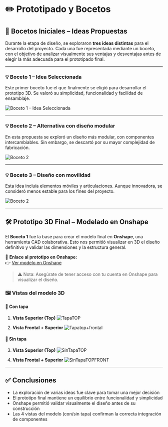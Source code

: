 # ✏️ Prototipado y Bocetos

## 🧩 Bocetos Iniciales – Ideas Propuestas

Durante la etapa de diseño, se exploraron **tres ideas distintas** para el desarrollo del proyecto. Cada una fue representada mediante un boceto, con el objetivo de analizar visualmente sus ventajas y desventajas antes de elegir la más adecuada para el prototipado final.

---

### 💡 Boceto 1 – Idea Seleccionada

Este primer boceto fue el que finalmente se eligió para desarrollar el prototipo 3D. Se valoró su simplicidad, funcionalidad y facilidad de ensamblaje.

![Boceto 1 – Idea Seleccionada](../imagenes/readme_3D_y_BOCETOS/BOCETO1AC.jpg)

---

### 💡 Boceto 2 – Alternativa con diseño modular

En esta propuesta se exploró un diseño más modular, con componentes intercambiables. Sin embargo, se descartó por su mayor complejidad de fabricación.

![Boceto 2 ](../imagenes/readme_3D_y_BOCETOS/BOCETO2AC.jpg)

---

### 💡 Boceto 3 – Diseño con movilidad

Esta idea incluía elementos móviles y articulaciones. Aunque innovadora, se consideró menos estable para los fines del proyecto.

![Boceto 2 ](../imagenes/readme_3D_y_BOCETOS/BOCETO3AC.jpg)

---

## 🛠️ Prototipo 3D Final – Modelado en Onshape

El **Boceto 1** fue la base para crear el modelo final en **Onshape**, una herramienta CAD colaborativa. Esto nos permitió visualizar en 3D el diseño definitivo y validar las dimensiones y la estructura general.

🔗 **Enlace al prototipo en Onshape:**  
👉 [Ver modelo en Onshape](https://cad.onshape.com/documents/62a71347bcf43b206f2fa3ce/w/6952c6cc66f60fffa0542bf9/e/4242771c9497698b770d1021?renderMode=0&uiState=6846796fad6c5357d42d262d)

> ⚠️ Nota: Asegúrate de tener acceso con tu cuenta en Onshape para visualizar el diseño.

### 🖼️ Vistas del modelo 3D

#### 🔷 Con tapa
1. **Vista Superior (Top)**
![TapaTOP ](../imagenes/readme_3D_y_BOCETOS/onshapeTOP.png)

2. **Vista Frontal + Superior**
![Tapatop+frontal](../imagenes/readme_3D_y_BOCETOS/onshapeTOPFRONT.png)

#### 🔶 Sin tapa
3. **Vista Superior (Top)**
![SinTapaTOP](../imagenes/readme_3D_y_BOCETOS/onshapeTOPsintapa.png)

4. **Vista Frontal + Superior**
![SinTapaTOPFRONT ](../imagenes/readme_3D_y_BOCETOS/onshapeTOPFRONTsintapa.png)

---

## ✅ Conclusiones

- La exploración de varias ideas fue clave para tomar una mejor decisión
- El prototipo final mantiene un equilibrio entre funcionalidad y simplicidad
- Onshape permitió validar visualmente el diseño antes de su construcción
- Las 4 vistas del modelo (con/sin tapa) confirman la correcta integración de componentes

